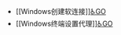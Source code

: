 - [[Windows创建软连接]][♿GO](https://github.com/FourteenD/Note/blob/main/技术/操作系统/Windows/Windows创建软连接.md)
- [[Windows终端设置代理]][♿GO](https://github.com/FourteenD/Note/blob/main/技术/操作系统/Windows/Windows终端设置代理.md)
